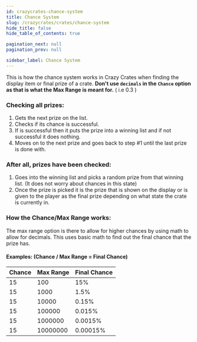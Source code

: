 ```yaml
---
id: crazycrates-chance-system
title: Chance System
slug: /crazycrates/crates/chance-system
hide_title: false
hide_table_of_contents: true

pagination_next: null
pagination_prev: null

sidebar_label: Chance System
---
```

This is how the chance system works in Crazy Crates when finding the display item or final prize of a crate.
**Don't use `decimals` in the `Chance` option as that is what the Max Range is meant for.** ( i.e 0.3 )

### Checking all prizes:
1. Gets the next prize on the list.
2. Checks if its chance is successful.
3. If is successful then it puts the prize into a winning list and if not successful it does nothing.
4. Moves on to the next prize and goes back to step #1 until the last prize is done with.

### After all, prizes have been checked:
1. Goes into the winning list and picks a random prize from that winning list. (It does not worry about chances in this state)
2. Once the prize is picked it is the prize that is shown on the display or is given to the player as the final prize depending on what state the crate is currently in.

### How the Chance/Max Range works:
The max range option is there to allow for higher chances by using math to allow for decimals. This uses basic math to find out the final chance that the prize has.

#### Examples: (Chance / Max Range = Final Chance)
Chance|Max Range|Final Chance
--|--|--
15|100|15%
15|1000|1.5%
15|10000|0.15%
15|100000|0.015%
15|1000000|0.0015%
15|10000000|0.00015%